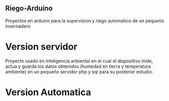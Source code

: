 ## Riego-Arduino
Proyectos en arduino para la supervision y riego automatico de un pequeño invernadero

# Version servidor

Proyecto usado en inteligencia anbiental en el cual el dispositivo mide, actua y guarda los datos obtenidos (humedad en tierra y temperatura ambiente) en un pequeño servidor php y sql para su posterior estudio.

# Version Automatica

